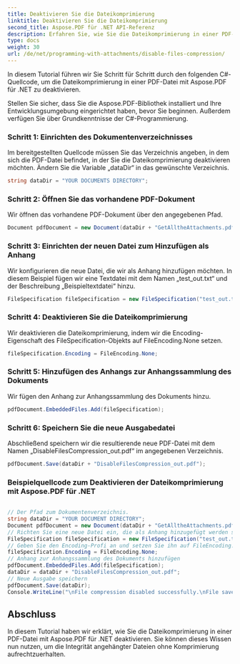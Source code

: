 ```yaml
---
title: Deaktivieren Sie die Dateikomprimierung
linktitle: Deaktivieren Sie die Dateikomprimierung
second_title: Aspose.PDF für .NET API-Referenz
description: Erfahren Sie, wie Sie die Dateikomprimierung in einer PDF-Datei mit Aspose.PDF für .NET deaktivieren. Schritt-für-Schritt-Anleitung für einfache Handhabung.
type: docs
weight: 30
url: /de/net/programming-with-attachments/disable-files-compression/
---
```

In diesem Tutorial führen wir Sie Schritt für Schritt durch den folgenden C#-Quellcode, um die Dateikomprimierung in einer PDF-Datei mit Aspose.PDF für .NET zu deaktivieren.

Stellen Sie sicher, dass Sie die Aspose.PDF-Bibliothek installiert und Ihre Entwicklungsumgebung eingerichtet haben, bevor Sie beginnen. Außerdem verfügen Sie über Grundkenntnisse der C#-Programmierung.

### Schritt 1: Einrichten des Dokumentenverzeichnisses

Im bereitgestellten Quellcode müssen Sie das Verzeichnis angeben, in dem sich die PDF-Datei befindet, in der Sie die Dateikomprimierung deaktivieren möchten. Ändern Sie die Variable „dataDir“ in das gewünschte Verzeichnis.

```csharp
string dataDir = "YOUR DOCUMENTS DIRECTORY";
```

### Schritt 2: Öffnen Sie das vorhandene PDF-Dokument

Wir öffnen das vorhandene PDF-Dokument über den angegebenen Pfad.

```csharp
Document pdfDocument = new Document(dataDir + "GetAlltheAttachments.pdf");
```

### Schritt 3: Einrichten der neuen Datei zum Hinzufügen als Anhang

Wir konfigurieren die neue Datei, die wir als Anhang hinzufügen möchten. In diesem Beispiel fügen wir eine Textdatei mit dem Namen „test_out.txt“ und der Beschreibung „Beispieltextdatei“ hinzu.

```csharp
FileSpecification fileSpecification = new FileSpecification("test_out.txt", "Sample text file");
```

### Schritt 4: Deaktivieren Sie die Dateikomprimierung

Wir deaktivieren die Dateikomprimierung, indem wir die Encoding-Eigenschaft des FileSpecification-Objekts auf FileEncoding.None setzen.

```csharp
fileSpecification.Encoding = FileEncoding.None;
```

### Schritt 5: Hinzufügen des Anhangs zur Anhangssammlung des Dokuments

Wir fügen den Anhang zur Anhangssammlung des Dokuments hinzu.

```csharp
pdfDocument.EmbeddedFiles.Add(fileSpecification);
```

### Schritt 6: Speichern Sie die neue Ausgabedatei

Abschließend speichern wir die resultierende neue PDF-Datei mit dem Namen „DisableFilesCompression_out.pdf“ im angegebenen Verzeichnis.

```csharp
pdfDocument.Save(dataDir + "DisableFilesCompression_out.pdf");
```


### Beispielquellcode zum Deaktivieren der Dateikomprimierung mit Aspose.PDF für .NET 

```csharp

// Der Pfad zum Dokumentenverzeichnis.
string dataDir = "YOUR DOCUMENT DIRECTORY";
Document pdfDocument = new Document(dataDir + "GetAlltheAttachments.pdf");
// Richten Sie eine neue Datei ein, die als Anhang hinzugefügt werden soll
FileSpecification fileSpecification = new FileSpecification("test_out.txt", "Sample text file");
// Geben Sie den Encoding-Profi an und setzen Sie ihn auf FileEncoding.None
fileSpecification.Encoding = FileEncoding.None;
// Anhang zur Anhangssammlung des Dokuments hinzufügen
pdfDocument.EmbeddedFiles.Add(fileSpecification);
dataDir = dataDir + "DisableFilesCompression_out.pdf";
// Neue Ausgabe speichern
pdfDocument.Save(dataDir);
Console.WriteLine("\nFile compression disabled successfully.\nFile saved at " + dataDir);

```

## Abschluss

In diesem Tutorial haben wir erklärt, wie Sie die Dateikomprimierung in einer PDF-Datei mit Aspose.PDF für .NET deaktivieren. Sie können dieses Wissen nun nutzen, um die Integrität angehängter Dateien ohne Komprimierung aufrechtzuerhalten.